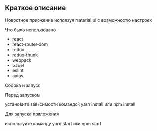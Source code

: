 <h2>Краткое описание</h2>
Новостное приожение исползуя material ui с возможностю настроек

Что было использовано

- react
- react-router-dom
- redux
- redux-thunk
- webpack
- babel
- eslint
- axios

Сборка и запуск

Перед запуском

установите зависимости командой yarn install или npm install

Для запуска приложения

используйте команду yarn start или npm start
